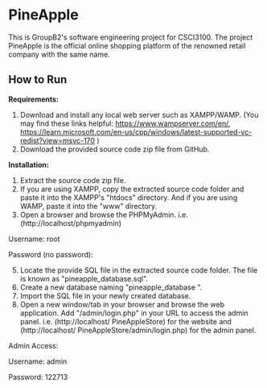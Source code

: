 # PineApple
This is GroupB2's software engineering project for CSCI3100.
The project PineApple is the official online shopping platform of the renowned retail company with the same name.


## **How to Run**

**Requirements:**
1.	Download and install any local web server such as XAMPP/WAMP.
(You may find these links helpful: https://www.wampserver.com/en/, https://learn.microsoft.com/en-us/cpp/windows/latest-supported-vc-redist?view=msvc-170 )
2.	Download the provided source code zip file from GitHub. 

**Installation:**
1.	Extract the source code zip file.
2.	If you are using XAMPP, copy the extracted source code folder and paste it into the XAMPP's "htdocs" directory. And if you are using WAMP, paste it into the "www" directory.
3.	Open a browser and browse the PHPMyAdmin. i.e. (http://localhost/phpmyadmin)

   Username: root

   Password (no password): 

5.	Locate the provide SQL file in the extracted source code folder. The file is known as "pineapple_database.sql".
6.	Create a new database naming "pineapple_database ".
7.	Import the SQL file in your newly created database.
8.	Open a new window/tab in your browser and browse the web application. Add "/admin/login.php" in your URL to access the admin panel. i.e. (http://localhost/ PineAppleStore) for the website and (http://localhost/ PineAppleStore/admin/login.php) for the admin panel.
   
   Admin Access:
   
   Username: admin
   
   Password: 122713
